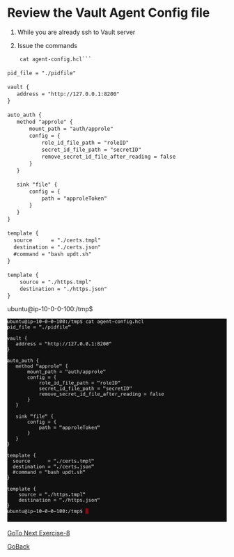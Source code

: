 # Review the Vault Agent Config file


1. While you are already ssh to Vault server

2. Issue the commands
 
``` cd /tmp
    cat agent-config.hcl```
 
pid_file = "./pidfile"

vault {
   address = "http://127.0.0.1:8200"
}

auto_auth {
   method "approle" {
       mount_path = "auth/approle"
       config = {
           role_id_file_path = "roleID"
           secret_id_file_path = "secretID"
           remove_secret_id_file_after_reading = false
       }
   }

   sink "file" {
       config = {
           path = "approleToken"
       }
   }
}

template {
  source      = "./certs.tmpl"
  destination = "./certs.json"
  #command = "bash updt.sh"
}

template {
    source = "./https.tmpl"
    destination = "./https.json"
}
```
ubuntu@ip-10-0-0-100:/tmp$ 

   ![alt text](../../../../../../../images/hcl.png)

[GoTo Next Exercise-8](8-ex)

[GoBack](../README.md)
